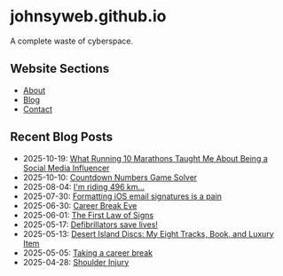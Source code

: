 # johnsyweb.github.io

A complete waste of cyberspace.


<!-- BEGIN TOC -->
## Website Sections

- [About](https://johnsy.com/about/)
- [Blog](https://johnsy.com/blog/)
- [Contact](https://johnsy.com/contact/)

## Recent Blog Posts

- 2025-10-19: [What Running 10 Marathons Taught Me About Being a Social Media Influencer](https://johnsy.com/blog/2025/10/19/what-running-10-marathons-taught-me-about-being-a-social-media-influencer/)
- 2025-10-10: [Countdown Numbers Game Solver](https://johnsy.com/blog/2025/10/10/countdown-numbers-game-solver/)
- 2025-08-04: [I'm riding 496 km...](https://johnsy.com/blog/2025/08/04/i'm-riding-496-km.../)
- 2025-07-30: [Formatting iOS email signatures is a pain](https://johnsy.com/blog/2025/07/30/formatting-ios-email-signatures-is-a-pain/)
- 2025-06-30: [Career Break Eve](https://johnsy.com/blog/2025/06/30/career-break-eve/)
- 2025-06-01: [The First Law of Signs](https://johnsy.com/blog/2025/06/01/the-first-law-of-signs/)
- 2025-05-17: [Defibrillators save lives!](https://johnsy.com/blog/2025/05/17/defibrillators-save-lives/)
- 2025-05-13: [Desert Island Discs: My Eight Tracks, Book, and Luxury Item](https://johnsy.com/blog/2025/05/13/desert-island-discs/)
- 2025-05-05: [Taking a career break](https://johnsy.com/blog/2025/05/05/career-break/)
- 2025-04-28: [Shoulder Injury](https://johnsy.com/blog/2025/04/28/shoulder-injury/)

<!-- END TOC -->
